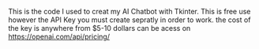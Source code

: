 This is the code I used to creat my AI Chatbot with Tkinter. This is free use however the API Key you must create sepratly in order to work. the cost of the key is anywhere from $5-10 dollars can be acess on https://openai.com/api/pricing/
